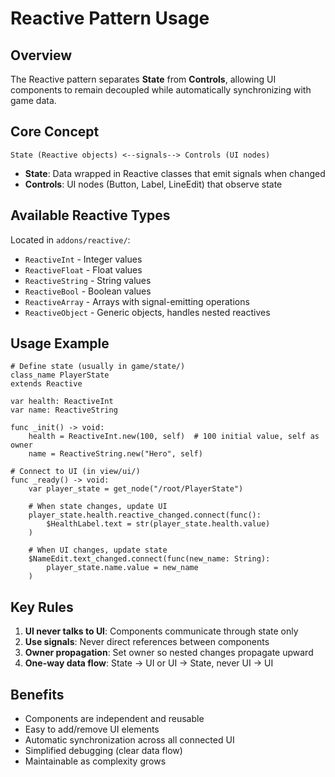 # Reactive Pattern Usage

## Overview

The Reactive pattern separates **State** from **Controls**, allowing UI components to remain decoupled while automatically synchronizing with game data.

## Core Concept

```
State (Reactive objects) <--signals--> Controls (UI nodes)
```

- **State**: Data wrapped in Reactive classes that emit signals when changed
- **Controls**: UI nodes (Button, Label, LineEdit) that observe state

## Available Reactive Types

Located in `addons/reactive/`:

- `ReactiveInt` - Integer values
- `ReactiveFloat` - Float values
- `ReactiveString` - String values
- `ReactiveBool` - Boolean values
- `ReactiveArray` - Arrays with signal-emitting operations
- `ReactiveObject` - Generic objects, handles nested reactives

## Usage Example

```gdscript
# Define state (usually in game/state/)
class_name PlayerState
extends Reactive

var health: ReactiveInt
var name: ReactiveString

func _init() -> void:
    health = ReactiveInt.new(100, self)  # 100 initial value, self as owner
    name = ReactiveString.new("Hero", self)

# Connect to UI (in view/ui/)
func _ready() -> void:
    var player_state = get_node("/root/PlayerState")

    # When state changes, update UI
    player_state.health.reactive_changed.connect(func():
        $HealthLabel.text = str(player_state.health.value)
    )

    # When UI changes, update state
    $NameEdit.text_changed.connect(func(new_name: String):
        player_state.name.value = new_name
    )
```

## Key Rules

1. **UI never talks to UI**: Components communicate through state only
2. **Use signals**: Never direct references between components
3. **Owner propagation**: Set owner so nested changes propagate upward
4. **One-way data flow**: State → UI or UI → State, never UI → UI

## Benefits

- Components are independent and reusable
- Easy to add/remove UI elements
- Automatic synchronization across all connected UI
- Simplified debugging (clear data flow)
- Maintainable as complexity grows
